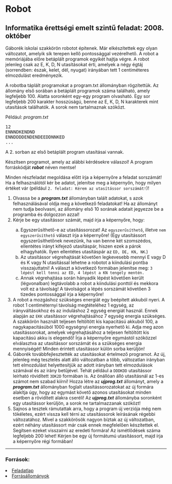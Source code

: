 <h1>Robot</h1>
<h2>Informatika érettségi emelt szintű feladat: 2008. október</h2>
<p>Gáborék iskolai szakkörön robotot építenek. Már elkészítettek egy olyan változatot, amelyik sík terepen kellő pontossággal vezérelhető. A robot a memóriájába előre betáplált programok egyikét hajtja végre. A robot jelenleg csak az E, K, D, N utasításokat érti, amelyek a négy égtáj (sorrendben: észak, kelet, dél, nyugat) irányában tett 1 centiméteres elmozdulást eredményezik.</p>
<p>A robotba táplált programokat a program.txt állományban rögzítettük. Az állomány első sorában a betáplált programok száma található, amely legfeljebb 100. Alatta soronként egy-egy program olvasható. Egy sor legfeljebb 200 karakter hosszúságú, benne az E, K, D, N karakterek mint utasítások találhatók. A sorok nem tartalmaznak szóközt.</p>
<p>Például: <em>program.txt</em></p>
<pre>
12
ENNNDKENDND
ENNDDDDENDENDEEDDNNKED
...
</pre>
<p>A 2. sorban az első betáplált program utasításai vannak.</p>
<p>Készítsen programot, amely az alábbi kérdésekre válaszol! A program forráskódját <b><em>robot</em></b> néven mentse!</p>
<p>Minden részfeladat megoldása előtt írja a képernyőre a feladat sorszámát! Ha a felhasználótól kér be adatot, jelenítse meg a képernyőn, hogy milyen értéket vár (például <code>2. feladat: Kérem az utasítássor sorszámát!</code>)!</p>
<ol>
<li>Olvassa be a <b><em>program.txt</em></b> állományban talált adatokat, s azok felhasználásával oldja     meg a következő feladatokat! Ha az állományt nem tudja beolvasni, az állomány első 10 sorának adatait jegyezze be a programba és dolgozzon azzal!</li>
<li>Kérje be egy utasítássor számát, majd írja a képernyőre, hogy:</li>
    <ol style="list-style-type: lower-alpha">
    <li>Egyszerűsíthető-e az utasítássorozat! Az <code>egyszerűsíthető</code>, illetve <code>nem egyszerűsíthető</code> választ írja a képernyőre! (Egy utasítássort egyszerűsíthetőnek nevezünk, ha van benne két szomszédos, ellentétes irányt kifejező utasításpár, hiszen ezek a párok elhagyhatók. Ilyen ellentétes utasításpár az <code>ED, DE, KN, NK</code>.)</li>
    <li>Az utasítássor végrehajtását követően legkevesebb mennyi E vagy D és K vagy N utasítással lehetne a robotot a kiindulási pontba visszajuttatni! A választ a következő formában jelenítse meg: <code>3 lépést kell tenni az ED, 4 lépést a KN tengely mentén.</code></li>
    <li>Annak végrehajtása során hányadik lépést követően került (légvonalban) legtávolabb a robot a kiindulási ponttól és mekkora volt ez a távolság! A távolságot a lépés sorszámát követően 3 tizedes pontossággal írja a képernyőre!</li>
    </ol>
<li>A robot a mozgáshoz szükséges energiát egy beépített akkuból nyeri. A robot 1 centiméternyi távolság megtételéhez 1 egység, az irányváltásokhoz és az induláshoz 2 egység energiát használ. Ennek alapján az <code>EKK</code> utasítássor végrehajtásához 7 egység energia szükséges. A szakkörön használt teljesen feltöltött kis kapacitású akkuból 100, a nagykapacitásúból 1000 egységnyi energia nyerhető ki. Adja meg azon utasítássorokat, amelyek végrehajtásához a teljesen feltöltött kis kapacitású akku is elegendő! Írja a képernyőre egymástól szóközzel elválasztva az utasítássor sorszámát és a szükséges energia mennyiségét! Minden érintett utasítássor külön sorba kerüljön!</li>
<li>Gáborék továbbfejlesztették az utasításokat értelmező programot. Az új, jelenleg még tesztelés alatt álló változatban a több, változatlan irányban tett elmozdulást helyettesítjük az adott irányban tett elmozdulások számával és az irány betűjével. Tehát például a <code>DDDKDD</code> utasítássor leírható rövidített <code>3DK2D</code> formában is. Az önállóan álló utasításnál az 1-es számot nem szabad kiírni! Hozza létre az <b><em>ujprog.txt</em></b> állományt, amely a <b><em>program.txt</em></b> állományban foglalt utasítássorozatokat az új formára alakítja úgy, hogy az egymást követő azonos utasításokat minden esetben a rövidített alakra cseréli! Az <b><em>ujprog.txt</em></b> állományba soronként egy utasítássor kerüljön, a sorok ne tartalmazzanak szóközt!</li>
<li>Sajnos a tesztek rámutattak arra, hogy a program új verziója még nem tökéletes, ezért vissza kell térni az utasítássorok leírásának régebbi változatához. Mivel a szakkörösök nagyon bíztak az új változatban, ezért néhány utasítássort már csak ennek megfelelően készítettek el. Segítsen ezeket visszaírni az eredeti formára! Az ismétlődések száma legfeljebb 200 lehet! Kérjen be egy új formátumú utasítássort, majd írja a képernyőre régi formában!</li>
</ol>
<hr>
<h3>Források:</h3>
<li><a href="https://www.oktatas.hu/pub_bin/dload/kozoktatas/erettsegi/feladatok2008osz/e_info_08okt_fl.pdf">Feladatlap</a>
<li><a href="https://www.oktatas.hu/pub_bin/dload/kozoktatas/erettsegi/feladatok2008osz/e_infoforras_08okt_fl.zip">Forrásállományok</a>